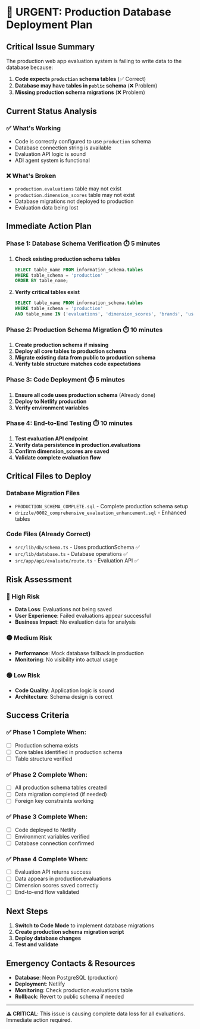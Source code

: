 # 🚨 URGENT: Production Database Deployment Plan

## Critical Issue Summary
The production web app evaluation system is failing to write data to the database because:

1. **Code expects `production` schema tables** (✅ Correct)
2. **Database may have tables in `public` schema** (❌ Problem)
3. **Missing production schema migrations** (❌ Problem)

## Current Status Analysis

### ✅ What's Working
- Code is correctly configured to use `production` schema
- Database connection string is available
- Evaluation API logic is sound
- ADI agent system is functional

### ❌ What's Broken
- `production.evaluations` table may not exist
- `production.dimension_scores` table may not exist
- Database migrations not deployed to production
- Evaluation data being lost

## Immediate Action Plan

### Phase 1: Database Schema Verification ⏱️ 5 minutes
1. **Check existing production schema tables**
   ```sql
   SELECT table_name FROM information_schema.tables 
   WHERE table_schema = 'production' 
   ORDER BY table_name;
   ```

2. **Verify critical tables exist**
   ```sql
   SELECT table_name FROM information_schema.tables 
   WHERE table_schema = 'production' 
   AND table_name IN ('evaluations', 'dimension_scores', 'brands', 'users');
   ```

### Phase 2: Production Schema Migration ⏱️ 10 minutes
1. **Create production schema if missing**
2. **Deploy all core tables to production schema**
3. **Migrate existing data from public to production schema**
4. **Verify table structure matches code expectations**

### Phase 3: Code Deployment ⏱️ 5 minutes
1. **Ensure all code uses production schema** (Already done)
2. **Deploy to Netlify production**
3. **Verify environment variables**

### Phase 4: End-to-End Testing ⏱️ 10 minutes
1. **Test evaluation API endpoint**
2. **Verify data persistence in production.evaluations**
3. **Confirm dimension_scores are saved**
4. **Validate complete evaluation flow**

## Critical Files to Deploy

### Database Migration Files
- `PRODUCTION_SCHEMA_COMPLETE.sql` - Complete production schema setup
- `drizzle/0002_comprehensive_evaluation_enhancement.sql` - Enhanced tables

### Code Files (Already Correct)
- `src/lib/db/schema.ts` - Uses productionSchema ✅
- `src/lib/database.ts` - Database operations ✅
- `src/app/api/evaluate/route.ts` - Evaluation API ✅

## Risk Assessment

### 🔴 High Risk
- **Data Loss**: Evaluations not being saved
- **User Experience**: Failed evaluations appear successful
- **Business Impact**: No evaluation data for analysis

### 🟡 Medium Risk
- **Performance**: Mock database fallback in production
- **Monitoring**: No visibility into actual usage

### 🟢 Low Risk
- **Code Quality**: Application logic is sound
- **Architecture**: Schema design is correct

## Success Criteria

### ✅ Phase 1 Complete When:
- [ ] Production schema exists
- [ ] Core tables identified in production schema
- [ ] Table structure verified

### ✅ Phase 2 Complete When:
- [ ] All production schema tables created
- [ ] Data migration completed (if needed)
- [ ] Foreign key constraints working

### ✅ Phase 3 Complete When:
- [ ] Code deployed to Netlify
- [ ] Environment variables verified
- [ ] Database connection confirmed

### ✅ Phase 4 Complete When:
- [ ] Evaluation API returns success
- [ ] Data appears in production.evaluations
- [ ] Dimension scores saved correctly
- [ ] End-to-end flow validated

## Next Steps

1. **Switch to Code Mode** to implement database migrations
2. **Create production schema migration script**
3. **Deploy database changes**
4. **Test and validate**

## Emergency Contacts & Resources

- **Database**: Neon PostgreSQL (production)
- **Deployment**: Netlify
- **Monitoring**: Check production.evaluations table
- **Rollback**: Revert to public schema if needed

---

**⚠️ CRITICAL**: This issue is causing complete data loss for all evaluations. Immediate action required.